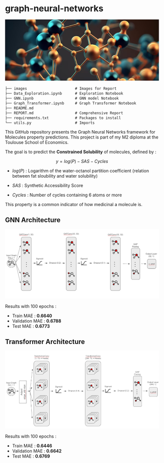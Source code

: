 # graph-neural-networks

<p align="center">
<img src="images/molecule_AI.jpg" alt="Alt Text" width = "800">
</p>



    ├── images                      # Images for Report
    ├── Data_Exploration.ipynb      # Exploration Notebook 
    ├── GNN.ipynb                   # GNN model Notebook
    ├── Graph_Transformer.ipynb     # Graph Transformer Notebook
    ├── README.md              
    ├── REPORT.md                   # Comprehensive Report
    ├── requirements.txt            # Packages to install
    └── utils.py                    # Imports

This GitHub repository presents the Graph Neural Networks framework for Molecules property predictions. This project is part of my M2 diploma at the Toulouse School of Economics.

The goal is to predict the **Constrained Solubility** of molecules, defined by :

$$
y = log(P) - SAS - Cycles
$$

- $log(P)$ : Logarithm of the water-octanol partition coefficient (relation between fat sloubility and water solubility)

- $SAS$ : Synthetic Accessibility Score

- $Cycles$ : Number of cycles containing 6 atoms or more

This property is a common indicator of how medicinal a molecule is.

## GNN Architecture

<p align="center">
<img src="images/report_imgs/archi_gnn.png" alt="Alt Text" width = "650">
</p>

Results with 100 epochs :

- Train MAE : **0.6640**
- Validation MAE : **0.6788**
- Test MAE : **0.6773**

## Transformer Architecture

<p align="center">
<img src="images/report_imgs/archi_transformer.png" alt="Alt Text" width = "650">
</p>

Results with 100 epochs :

- Train MAE : **0.6446**
- Validation MAE : **0.6642**
- Test MAE : **0.6769**
